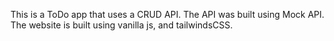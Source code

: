 This is a ToDo app that uses a CRUD API. The API was built using Mock API. The website is built using vanilla js, and tailwindsCSS.
